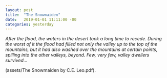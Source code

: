 ```yaml
---
layout: post
title:  "The Snowmaiden"
date:   2019-01-01 11:11:00 -00
categories: yesterday
---
```


*After the flood, the waters in the desert took a long time to recede.  During the worst of it the flood had filled not only the valley up to the top of the mountains, but it had also washed over the mountains at certain points, spilling into the other valleys, beyond.  Few, very few, valley dwellers survived...*<!--more-->

(assets/The Snowmaiden by C.E. Leo.pdf).


